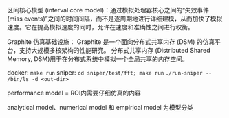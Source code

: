 区间核心模型 (interval core model)：通过模拟处理器核心之间的“失效事件 (miss events)”之间的时间间隔，而不是逐周期地进行详细建模，从而加快了模拟速度。它在提高模拟速度的同时，允许在速度和准确性之间进行权衡。

Graphite 仿真基础设施： Graphite 是一个面向分布式共享内存 (DSM) 的仿真平台，支持大规模多核架构的性能研究。
分布式共享内存 (Distributed Shared Memory, DSM)用于在分布式系统中模拟一个全局共享的内存空间。

docker: `make run`
sniper: `cd sniper/test/fft; make run`
`./run-sniper -- /bin/ls -d <out-dir>`

performance model = ROI内需要仔细仿真的内容

analytical model、numerical model 和 empirical model 为模型分类
